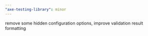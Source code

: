 ```yaml
---
"axe-testing-library": minor
---
```


remove some hidden configuration options, improve validation result formatting
